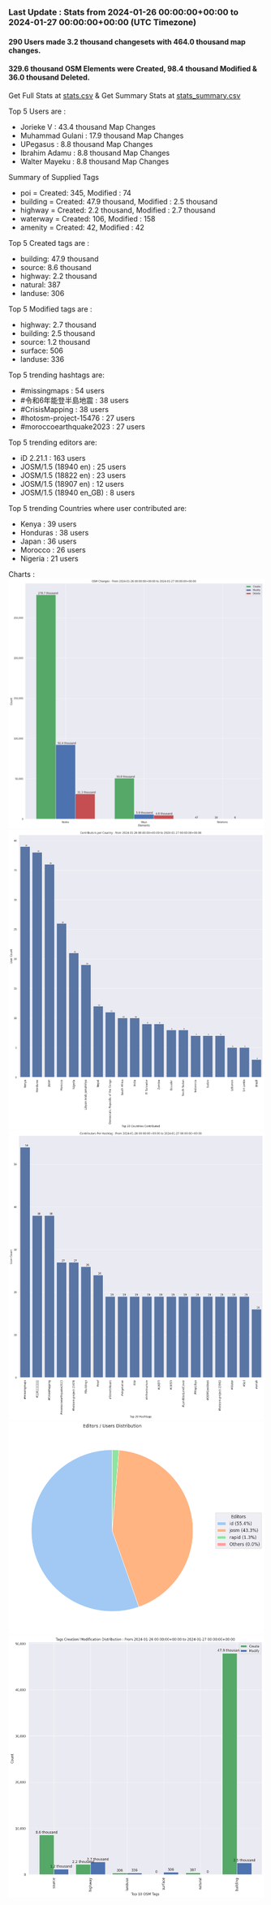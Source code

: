 ### Last Update : Stats from 2024-01-26 00:00:00+00:00 to 2024-01-27 00:00:00+00:00 (UTC Timezone)

#### 290 Users made 3.2 thousand changesets with 464.0 thousand map changes.
#### 329.6 thousand OSM Elements were Created, 98.4 thousand Modified & 36.0 thousand Deleted.
Get Full Stats at [stats.csv](/stats/hotosm/Daily/stats.csv)
 & Get Summary Stats at [stats_summary.csv](/stats/hotosm/Daily/stats_summary.csv)

Top 5 Users are : 
- Jorieke V : 43.4 thousand Map Changes
- Muhammad Gulani : 17.9 thousand Map Changes
- UPegasus : 8.8 thousand Map Changes
- Ibrahim Adamu : 8.8 thousand Map Changes
- Walter Mayeku : 8.8 thousand Map Changes

Summary of Supplied Tags
- poi = Created: 345, Modified : 74
- building = Created: 47.9 thousand, Modified : 2.5 thousand
- highway = Created: 2.2 thousand, Modified : 2.7 thousand
- waterway = Created: 106, Modified : 158
- amenity = Created: 42, Modified : 42


Top 5 Created tags are :
- building: 47.9 thousand
- source: 8.6 thousand
- highway: 2.2 thousand
- natural: 387
- landuse: 306


Top 5 Modified tags are :
- highway: 2.7 thousand
- building: 2.5 thousand
- source: 1.2 thousand
- surface: 506
- landuse: 336


Top 5 trending hashtags are:
- #missingmaps : 54 users
- #令和6年能登半島地震 : 38 users
- #CrisisMapping : 38 users
- #hotosm-project-15476 : 27 users
- #moroccoearthquake2023 : 27 users


Top 5 trending editors are:
- iD 2.21.1 : 163 users
- JOSM/1.5 (18940 en) : 25 users
- JOSM/1.5 (18822 en) : 23 users
- JOSM/1.5 (18907 en) : 12 users
- JOSM/1.5 (18940 en_GB) : 8 users


Top 5 trending Countries where user contributed are:
- Kenya : 39 users
- Honduras : 38 users
- Japan : 36 users
- Morocco : 26 users
- Nigeria : 21 users


 Charts : 
![Alt text](./stats_osm_changes.png) 
![Alt text](./stats_users_per_country.png) 
![Alt text](./stats_users_per_hashtag.png) 
![Alt text](./stats_editors_pie_chart.png) 
![Alt text](./stats_tags.png) 
